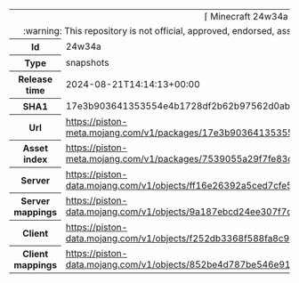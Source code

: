 <html><table>
<tr><td colspan="2" align="center"><img width="0" height="0"><br/>⌈ Minecraft 24w34a ⌋<br/><img width="0" height="0"></td></tr>
<tr><td colspan="2" align="center"><img width="0" height="0"><br/>
:warning: This repository is not official, approved, endorsed, associated or connected with Mojang :warning:
<br/><img width="0" height="0"></td></tr>
<tr><th>Id</th><td>24w34a</td></tr>
<tr><th>Type</th><td>snapshots</td></tr>
<tr><th>Release time</th><td>2024-08-21T14:14:13+00:00</td></tr>
<tr><th>SHA1</th><td>17e3b903641353554e4b1728df2b62b97562d0ab</td></tr>
<tr><th>Url</th><td><a href="https://piston-meta.mojang.com/v1/packages/17e3b903641353554e4b1728df2b62b97562d0ab/24w34a.json">https://piston-meta.mojang.com/v1/packages/17e3b903641353554e4b1728df2b62b97562d0ab/24w34a.json</a></td></tr>
<tr><th>Asset index</th><td><a href="https://piston-meta.mojang.com/v1/packages/7539055a29f7fe83d630a51a8bbbd132ede6af75/17.json">https://piston-meta.mojang.com/v1/packages/7539055a29f7fe83d630a51a8bbbd132ede6af75/17.json</a></td></tr>
<tr><th>Server</th><td><a href="https://piston-data.mojang.com/v1/objects/ff16e26392a5ced7cfe52ffdc5461cd646b9b65d/server.jar">https://piston-data.mojang.com/v1/objects/ff16e26392a5ced7cfe52ffdc5461cd646b9b65d/server.jar</a></td></tr>
<tr><th>Server mappings</th><td><a href="https://piston-data.mojang.com/v1/objects/9a187ebcd24ee307f7d635db94d7f9b814cd02f6/server.txt">https://piston-data.mojang.com/v1/objects/9a187ebcd24ee307f7d635db94d7f9b814cd02f6/server.txt</a></td></tr>
<tr><th>Client</th><td><a href="https://piston-data.mojang.com/v1/objects/f252db3368f588fa8c946dcbeed712bfe109e816/client.jar">https://piston-data.mojang.com/v1/objects/f252db3368f588fa8c946dcbeed712bfe109e816/client.jar</a></td></tr>
<tr><th>Client mappings</th><td><a href="https://piston-data.mojang.com/v1/objects/852be4d787be546e91b5c9b611c9cb692d8e6922/client.txt">https://piston-data.mojang.com/v1/objects/852be4d787be546e91b5c9b611c9cb692d8e6922/client.txt</a></td></tr>
</table></html>